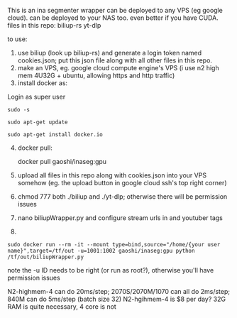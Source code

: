 This is an ina segmenter wrapper can be deployed to any VPS (eg google cloud). can be deployed to your NAS too. even better if you have CUDA.
files in this repo: 
biliup-rs
yt-dlp

to use:
1. use biliup (look up biliup-rs) and generate a login token named cookies.json; put this json file along with all other files in this repo.
2. make an VPS, eg. google cloud compute engine's VPS (i use n2 high mem 4U32G + ubuntu, allowing https and http traffic)
3. install docker as:

Login as super user

    sudo -s

    sudo apt-get update

    sudo apt-get install docker.io

4. docker pull:

    docker pull gaoshi/inaseg:gpu
    
5. upload all files in this repo along with cookies.json into your VPS somehow (eg. the upload button in google cloud ssh's top right corner)
6. chmod 777 both ./biliup and ./yt-dlp; otherwise there will be permission issues
7. nano biliupWrapper.py and configure stream urls in and youtuber tags 
8. 

    sudo docker run --rm -it --mount type=bind,source="/home/{your user name}",target=/tf/out -u=1001:1002 gaoshi/inaseg:gpu python /tf/out/biliupWrapper.py

note the -u ID needs to be right (or run as root?), otherwise you'll have permission issues

N2-highmem-4 can do 20ms/step; 2070S/2070M/1070 can all do 2ms/step; 840M can do 5ms/step (batch size 32)
N2-hgihmem-4 is $8 per day?
32G RAM is quite necessary, 4 core is not
